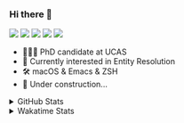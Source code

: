 ### Hi there 👋

[![](https://img.shields.io/badge/-Email-325180?logo=maildotru&logoColor=white&style=flat-square)](mailto:wang@tianshu.me)
[![](https://img.shields.io/badge/-GitHub-black?logo=GitHub&style=flat-square)](https://github.com/tshu-w)
[![](https://img.shields.io/badge/-Telegram-26a5e4?labelColor=fafafa&logo=telegram&style=flat-square)](https://t.me/tshu_w) 
[![](https://img.shields.io/badge/-Twitter-1da1f2?logo=Twitter&logoColor=white&style=flat-square)](https://twitter.com/tshu_w)
[![](https://komarev.com/ghpvc/?username=tshu-w&color=blueviolet&style=flat-square)]()



- 🧑🏻‍🎓 PhD candidate at UCAS
- 🔭 Currently interested in Entity Resolution
- 🛠 macOS & Emacs & ZSH
- 🚧 Under construction...

<details>

<summary>GitHub Stats</summary>

![Tianshu's GitHub stats](https://github-readme-stats.vercel.app/api?username=tshu-w&show_icons=true&theme=buefy&count_private=true)
  
</details>


<details>
  <summary>Wakatime Stats</summary>

  Currently, files accessed by tramp cannot be tracked by wakatime, see https://github.com/wakatime/wakatime-mode/issues/27
  <br>
  
<!--START_SECTION:waka-->
**I'm an Early 🐤** 

```text
🌞 Morning    60 commits     ████░░░░░░░░░░░░░░░░░░░░░   17.96% 
🌆 Daytime    117 commits    ████████░░░░░░░░░░░░░░░░░   35.03% 
🌃 Evening    146 commits    ███████████░░░░░░░░░░░░░░   43.71% 
🌙 Night      11 commits     ░░░░░░░░░░░░░░░░░░░░░░░░░   3.29%

```
📅 **I'm Most Productive on Monday** 

```text
Monday       81 commits     ██████░░░░░░░░░░░░░░░░░░░   24.25% 
Tuesday      49 commits     ███░░░░░░░░░░░░░░░░░░░░░░   14.67% 
Wednesday    29 commits     ██░░░░░░░░░░░░░░░░░░░░░░░   8.68% 
Thursday     27 commits     ██░░░░░░░░░░░░░░░░░░░░░░░   8.08% 
Friday       31 commits     ██░░░░░░░░░░░░░░░░░░░░░░░   9.28% 
Saturday     80 commits     ██████░░░░░░░░░░░░░░░░░░░   23.95% 
Sunday       37 commits     ██░░░░░░░░░░░░░░░░░░░░░░░   11.08%

```


📊 **This Week I Spent My Time On** 

```text
💬 Programming Languages: 
sh                       11 hrs 57 mins      ███████████████░░░░░░░░░░   60.17% 
Org                      4 hrs 52 mins       ██████░░░░░░░░░░░░░░░░░░░   24.52% 
Emacs Lisp               1 hr 21 mins        █░░░░░░░░░░░░░░░░░░░░░░░░   6.8% 
Python                   1 hr 9 mins         █░░░░░░░░░░░░░░░░░░░░░░░░   5.84% 
Bash                     31 mins             ░░░░░░░░░░░░░░░░░░░░░░░░░   2.68%

🔥 Editors: 
Zsh                      11 hrs 57 mins      ███████████████░░░░░░░░░░   60.17% 
Emacs                    7 hrs 54 mins       ██████████░░░░░░░░░░░░░░░   39.83%

🐱‍💻 Projects: 
Terminal                 9 hrs 40 mins       ████████████░░░░░░░░░░░░░   48.66% 
Unknown Project          4 hrs 52 mins       ██████░░░░░░░░░░░░░░░░░░░   24.56% 
emacs                    2 hrs 35 mins       ███░░░░░░░░░░░░░░░░░░░░░░   13.01% 
multimodalER             1 hr 2 mins         █░░░░░░░░░░░░░░░░░░░░░░░░   5.24% 
dotfiles                 48 mins             █░░░░░░░░░░░░░░░░░░░░░░░░   4.04%

💻 Operating System: 
Mac                      15 hrs 27 mins      ███████████████████░░░░░░   77.77% 
Linux                    4 hrs 24 mins       █████░░░░░░░░░░░░░░░░░░░░   22.23%

```

**I Mostly Code in Python** 

```text
Python                   5 repos             ███████░░░░░░░░░░░░░░░░░░   27.78% 
JavaScript               3 repos             ████░░░░░░░░░░░░░░░░░░░░░   16.67% 
HTML                     2 repos             ██░░░░░░░░░░░░░░░░░░░░░░░   11.11% 
Emacs Lisp               2 repos             ██░░░░░░░░░░░░░░░░░░░░░░░   11.11% 
TeX                      2 repos             ██░░░░░░░░░░░░░░░░░░░░░░░   11.11%

```



 Last Updated on 25/07/2021
<!--END_SECTION:waka-->
</details>
